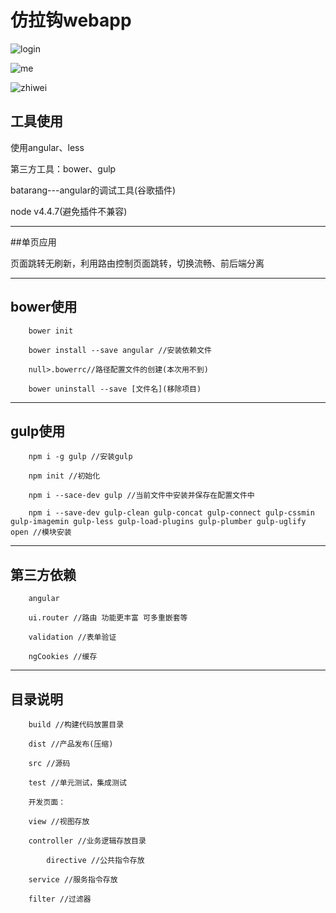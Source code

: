 # 仿拉钩webapp

![login](https://cloud.githubusercontent.com/assets/7655291/24845998/6a1a2016-1de9-11e7-9ff7-842ae543ac4f.png)

![me](https://cloud.githubusercontent.com/assets/7655291/24846002/7a4d468e-1de9-11e7-9bd1-7108f83eb42a.png)

![zhiwei](https://cloud.githubusercontent.com/assets/7655291/24846003/7bc7c278-1de9-11e7-844c-fcc0f5cc0f44.png)
## 工具使用

使用angular、less

第三方工具：bower、gulp

batarang---angular的调试工具(谷歌插件)

node v4.4.7(避免插件不兼容)
***

##单页应用

页面跳转无刷新，利用路由控制页面跳转，切换流畅、前后端分离
***

## bower使用

```
	bower init

	bower install --save angular //安装依赖文件

	null>.bowerrc//路径配置文件的创建(本次用不到)

	bower uninstall --save [文件名](移除项目)
```
***

## gulp使用

```
	npm i -g gulp //安装gulp

	npm init //初始化

	npm i --sace-dev gulp //当前文件中安装并保存在配置文件中

	npm i --save-dev gulp-clean gulp-concat gulp-connect gulp-cssmin gulp-imagemin gulp-less gulp-load-plugins gulp-plumber gulp-uglify open //模块安装
```
***
## 第三方依赖

```
	angular 

	ui.router //路由 功能更丰富 可多重嵌套等

	validation //表单验证

	ngCookies //缓存

```
***
## 目录说明

```
	build //构建代码放置目录

	dist //产品发布(压缩)

	src //源码

	test //单元测试，集成测试

    开发页面：

	view //视图存放

	controller //业务逻辑存放目录 

		directive //公共指令存放

	service //服务指令存放

	filter //过滤器
```
